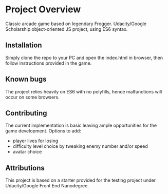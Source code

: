# Project Overview

Classic arcade game based on legendary Frogger. Udacity/Google Scholarship object-oriented JS project, using ES6 syntax.


## Installation

Simply clone the repo to your PC and open the index.html in browser, then follow instructions provided in the game.

## Known bugs

The project relies heavily on ES6 with no polyfills, hence malfunctions will occur on some browsers.

## Contributing

The current implementation is basic leaving ample opportunities for the game development. Options to add:
- player lives for losing
- difficulty level choice by tweaking enemy number and/or speed
- avatar choice

## Attributions

This project is based on a starter provided for the testing project under Udacity/Google Front End Nanodegree.
